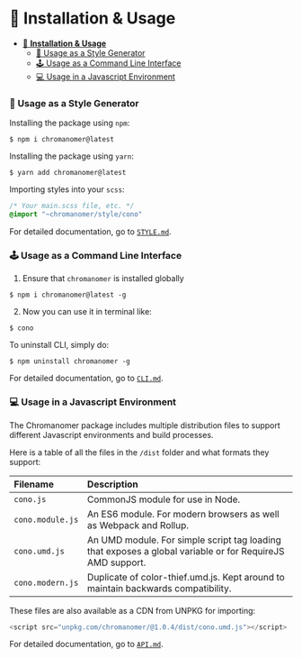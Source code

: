 # 🚸 **Installation & Usage**

- [🚸 **Installation & Usage**](#🚸-installation--usage)
    - [💄 Usage as a Style Generator](#💄-usage-as-a-style-generator)
    - [🕹️ Usage as a Command Line Interface](#🕹️-usage-as-a-command-line-interface)
    - [💻 Usage in a Javascript Environment](#💻-usage-in-a-javascript-environment)

### 💄 Usage as a Style Generator
Installing the package using `npm`:
```shell
$ npm i chromanomer@latest
```
Installing the package using `yarn`:
```shell
$ yarn add chromanomer@latest
```
Importing styles into your `scss`:
```scss
/* Your main.scss file, etc. */
@import "~chromanomer/style/cono"
```
For detailed documentation, go to [`STYLE.md`](./STYLE.md).
### 🕹️ Usage as a Command Line Interface
1. Ensure that `chromanomer` is installed globally
```shell
$ npm i chromanomer@latest -g
```
2. Now you can use it in terminal like:
```shell
$ cono
```
To uninstall CLI, simply do:
```shell
$ npm uninstall chromanomer -g
```
For detailed documentation, go to [`CLI.md`](./CLI.md).
### 💻 Usage in a Javascript Environment

The Chromanomer package includes multiple distribution files to support different Javascript environments and build processes. 

Here is a table of all the files in the `/dist` folder and what formats they support:

| Filename | Description |
|:--|:--|
| `cono.js` | CommonJS module for use in Node. |
| `cono.module.js` | An ES6 module. For modern browsers as well as Webpack and Rollup. |
| `cono.umd.js` | An UMD module. For simple script tag loading that exposes a global variable or for RequireJS AMD support. |
| `cono.modern.js` | Duplicate of color-thief.umd.js. Kept around to maintain backwards compatibility. |

These files are also available as a CDN from UNPKG for importing:
```js
<script src="unpkg.com/chromanomer/@1.0.4/dist/cono.umd.js"></script>
```
For detailed documentation, go to [`API.md`](./CLI.md).